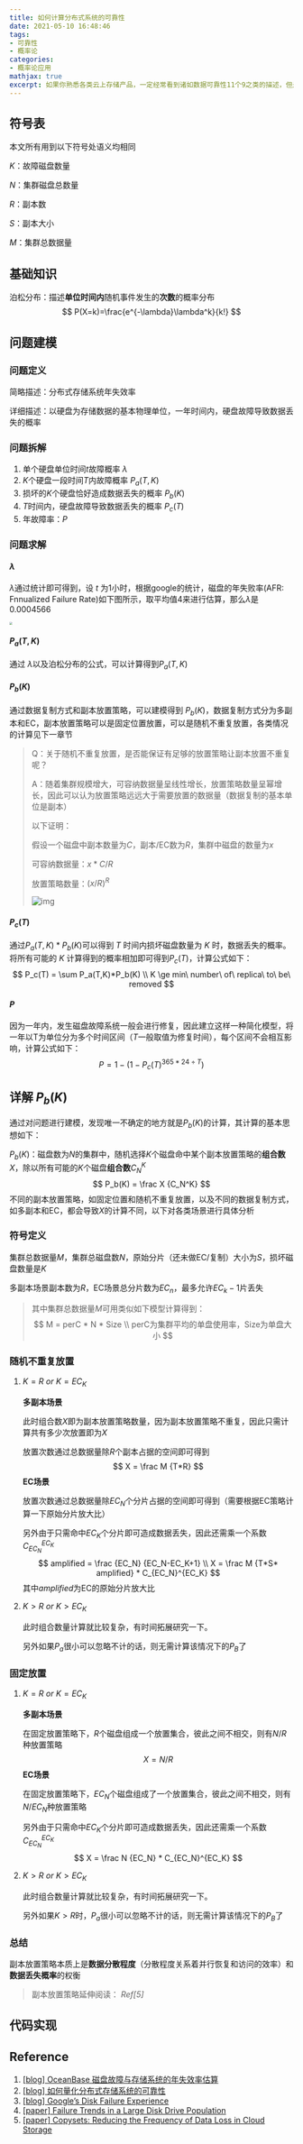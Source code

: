 ```yaml
---
title: 如何计算分布式系统的可靠性
date: 2021-05-10 16:48:46
tags:
- 可靠性
- 概率论
categories:
- 概率论应用
mathjax: true
excerpt: 如果你熟悉各类云上存储产品，一定经常看到诸如数据可靠性11个9之类的描述，但是你可能不清楚这代表的具体含义，其单位是什么？是怎么计算出来的？本文将对分布式系统的可靠性计算作简要描述。
---
```


## 符号表

本文所有用到以下符号处语义均相同

$K$：故障磁盘数量

$N$：集群磁盘总数量

$R$：副本数

$S$：副本大小

$M$：集群总数据量

## 基础知识

泊松分布：描述**单位时间内**随机事件发生的**次数**的概率分布
$$
P(X=k)=\frac{e^{-\lambda}\lambda^k}{k!}
$$

## 问题建模

### 问题定义

简略描述：分布式存储系统年失效率

详细描述：以硬盘为存储数据的基本物理单位，一年时间内，硬盘故障导致数据丢失的概率

### 问题拆解

1. 单个硬盘单位时间$t$故障概率 $\lambda$
2. $K$个硬盘一段时间$T$内故障概率 $P_a(T,K)$
3. 损坏的$K$个硬盘恰好造成数据丢失的概率 $P_b(K)$
4. $T$时间内，硬盘故障导致数据丢失的概率 $P_c(T)$
5. 年故障率：$P$

### 问题求解

####  $\lambda$

 $\lambda$通过统计即可得到，设 $t$ 为1小时，根据google的统计，磁盘的年失败率(AFR: Fnnualized Failure Rate)如下图所示，取平均值4来进行估算，那么$\lambda$是0.0004566

<img src="https://blog-1251491272.cos.ap-beijing.myqcloud.com/uPic/afr_age.png" style="zoom: 33%;" />

#### $P_a(T,K)$

通过 $\lambda$以及泊松分布的公式，可以计算得到$P_a(T,K)$

#### $P_b(K)$

通过数据复制方式和副本放置策略，可以建模得到 $P_b(K)$，数据复制方式分为多副本和EC，副本放置策略可以是固定位置放置，可以是随机不重复放置，各类情况的计算见下一章节

> Q：关于随机不重复放置，是否能保证有足够的放置策略让副本放置不重复呢？
>
> A：随着集群规模增大，可容纳数据量呈线性增长，放置策略数量呈幂增长，因此可以认为放置策略远远大于需要放置的数据量（数据复制的基本单位是副本）
>
> 以下证明：
>
> 假设一个磁盘中副本数量为$C$，副本/EC数为$R$，集群中磁盘的数量为$x$
>
> 可容纳数据量：$x * C / R$
>
> 放置策略数量：$(x/R)^R$
>
> ![img](https://blog-1251491272.cos.ap-beijing.myqcloud.com/uPic/300px-Exponential.svg-20210510195955279.png)

#### $P_c(T)$

通过$P_a(T,K)*P_b(K)$可以得到 $T$ 时间内损坏磁盘数量为 $K$ 时，数据丢失的概率。将所有可能的 $K$ 计算得到的概率相加即可得到$P_c(T)$，计算公式如下：
$$
P_c(T) = \sum P_a(T,K)*P_b(K) \\
K \ge min\ number\ of\ replica\ to\ be\ removed
$$

#### $P$

因为一年内，发生磁盘故障系统一般会进行修复，因此建立这样一种简化模型，将一年以T为单位分为多个时间区间（$T$一般取值为修复时间），每个区间不会相互影响，计算公式如下：
$$
P = 1-(1-P_c(T)^{365*24\div T})
$$

## 详解 $P_b(K)$

通过对问题进行建模，发现唯一不确定的地方就是$P_b(K)$的计算，其计算的基本思想如下：

$P_b(K)$：磁盘数为$N$的集群中，随机选择$K$个磁盘命中某个副本放置策略的**组合数**$X$，除以所有可能的$K$个磁盘**组合数**$C_N^K$
$$
P_b(K) = \frac X {C_N^K}
$$
不同的副本放置策略，如固定位置和随机不重复放置，以及不同的数据复制方式，如多副本和EC，都会导致$X$的计算不同，以下对各类场景进行具体分析

### 符号定义

集群总数据量$M$，集群总磁盘数$N$，原始分片（还未做EC/复制）大小为$S$，损坏磁盘数量是$K$

多副本场景副本数为$R$，EC场景总分片数为$EC_n$，最多允许$EC_k - 1$片丢失

> 其中集群总数据量$M$可用类似如下模型计算得到：
> $$
> M = perC * N * Size \\
> perC为集群平均的单盘使用率，Size为单盘大小
> $$

### 随机不重复放置

1. $K = R\ or\ K = EC_K$

   **多副本场景**
   
   此时组合数$X$即为副本放置策略数量，因为副本放置策略不重复，因此只需计算共有多少次放置即为$X$
   
   放置次数通过总数据量除$R$个副本占据的空间即可得到
   $$
   X = \frac M {T*R}
   $$
   **EC场景**
   
   放置次数通过总数据量除$EC_N$个分片占据的空间即可得到（需要根据EC策略计算一下原始分片放大比）
   
   另外由于只需命中$EC_K$个分片即可造成数据丢失，因此还需乘一个系数$C_{EC_N}^{EC_K}$
   $$
   amplified = \frac {EC_N} {EC_N-EC_K+1} \\
   X = \frac M {T*S* amplified} * C_{EC_N}^{EC_K}
   $$
   其中$amplified$为EC的原始分片放大比


2. $K > R\ or\ K > EC_K$

   此时组合数量计算就比较复杂，有时间拓展研究一下。

   另外如果$P_a$很小可以忽略不计的话，则无需计算该情况下的$P_B$了

### 固定放置

1. $K = R\ or\ K = EC_K$

   **多副本场景**
   
   在固定放置策略下，$R$个磁盘组成一个放置集合，彼此之间不相交，则有$N/R$种放置策略
   $$
   X = N / R
   $$
   **EC场景**
   
   在固定放置策略下，$EC_N$个磁盘组成了一个放置集合，彼此之间不相交，则有$N / EC_N$种放置策略
   
   另外由于只需命中$EC_K$个分片即可造成数据丢失，因此还需乘一个系数$C_{EC_N}^{EC_K}$
   $$
   X = \frac N {EC_N} * C_{EC_N}^{EC_K}
   $$
   
2. $K > R\ or\ K > EC_K$

   此时组合数量计算就比较复杂，有时间拓展研究一下。

   另外如果$K>R$时，$P_a$很小可以忽略不计的话，则无需计算该情况下的$P_B$了

### 总结

副本放置策略本质上是**数据分散程度**（分散程度关系着并行恢复和访问的效率）和**数据丢失概率**的权衡

> 副本放置策略延伸阅读： *Ref[5]* 

## 代码实现



## Reference

1. [[blog] OceanBase 磁盘故障与存储系统的年失效率估算](http://oceanbase.org.cn/?p=151)
2. [[blog] 如何量化分布式存储系统的可靠性](https://zhuanlan.zhihu.com/p/47505443)
3. [[blog] Google’s Disk Failure Experience](https://storagemojo.com/2007/02/19/googles-disk-failure-experience/)
4. [[paper] Failure Trends in a Large Disk Drive Population](http://static.googleusercontent.com/media/research.google.com/en//archive/disk_failures.pdf)
5. [[paper] Copysets: Reducing the Frequency of Data Loss in Cloud Storage](https://web.stanford.edu/~skatti/pubs/usenix13-copysets.pdf)

